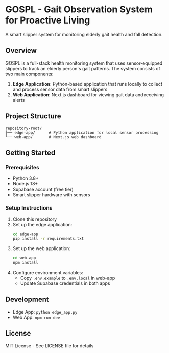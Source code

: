 # GOSPL - Gait Observation System for Proactive Living

A smart slipper system for monitoring elderly gait health and fall detection.

## Overview

GOSPL is a full-stack health monitoring system that uses sensor-equipped slippers to track an elderly person's gait patterns. The system consists of two main components:

1. **Edge Application**: Python-based application that runs locally to collect and process sensor data from smart slippers
2. **Web Application**: Next.js dashboard for viewing gait data and receiving alerts

## Project Structure

```
repository-root/
├── edge-app/      # Python application for local sensor processing
└── web-app/       # Next.js web dashboard
```

## Getting Started

### Prerequisites

- Python 3.8+
- Node.js 18+
- Supabase account (free tier)
- Smart slipper hardware with sensors

### Setup Instructions

1. Clone this repository
2. Set up the edge application:
   ```bash
   cd edge-app
   pip install -r requirements.txt
   ```
3. Set up the web application:
   ```bash
   cd web-app
   npm install
   ```
4. Configure environment variables:
   - Copy `.env.example` to `.env.local` in web-app
   - Update Supabase credentials in both apps

## Development

- Edge App: `python edge_app.py`
- Web App: `npm run dev`

## License

MIT License - See LICENSE file for details 